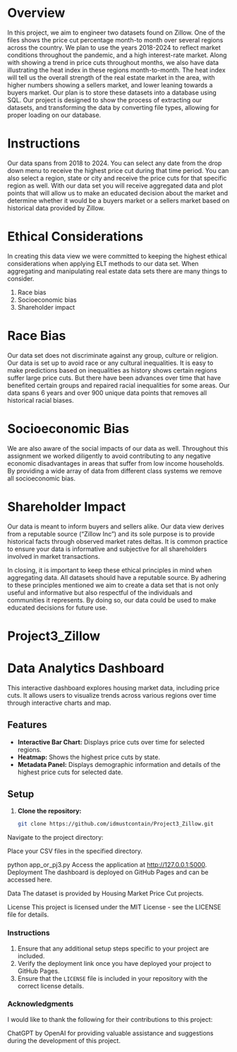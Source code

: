 # Overview

In this project, we aim to engineer two datasets found on Zillow. One of the files shows the price cut percentage month-to month over several regions across the country. We plan to use the years 2018-2024 to reflect market conditions throughout the pandemic, and a high interest-rate market. Along with showing a trend in price cuts throughout months, we also have data illustrating the heat index in these regions month-to-month. The heat index will tell us the overall strength of the real estate market in the area, with higher numbers showing a sellers market, and lower leaning towards a buyers market. Our plan is to store these datasets into a database using SQL. Our project is designed to show the process of extracting our datasets, and transforming the data by converting file types, allowing for proper loading on our database.

# Instructions

Our data spans from 2018 to 2024. You can select any date from the drop down menu to receive the highest price cut during that time period. You can also select a region, state or city and receive the price cuts for that specific region as well. With our data set you will receive aggregated data and plot points that will allow us to make an educated decision about the market and determine whether it would be a buyers market or a sellers market based on historical data provided by Zillow.

# Ethical Considerations

In creating this data view we were committed to keeping the highest ethical considerations when applying ELT methods to our data set. When aggregating and manipulating real estate data sets there are many things to consider.

1) Race bias
2) Socioeconomic bias
3) Shareholder impact

# Race Bias 
Our data set does not discriminate against any group, culture or religion. Our data is set up to avoid race or any cultural inequalities. It is easy to make predictions based on inequalities as history shows certain regions suffer large price cuts. But there have been advances over time that have benefited certain groups and repaired racial inequalities for some areas. Our data spans 6 years and over 900 unique data points that removes all historical racial biases.

# Socioeconomic Bias
We are also aware of the social impacts of our data as well. Throughout this assignment we worked diligently to avoid contributing to any negative economic disadvantages in areas that suffer from low income households. By providing a wide array of data from different class systems we remove all socioeconomic bias.

# Shareholder Impact
Our data is meant to inform buyers and sellers alike. Our data view derives from a reputable source (“Zillow Inc”) and its sole purpose is to provide historical facts through observed market rates deltas. It is common practice to ensure your data is informative and subjective for all shareholders involved in market transactions.
	
In closing, it is important to keep these ethical principles in mind when aggregating data. All datasets should have a reputable source. By adhering to these principles mentioned we aim to create a data set that is not only useful and informative but also respectful of the individuals and communities it represents. By doing so, our data could be used to make educated decisions for future use.



# Project3_Zillow
# Data Analytics Dashboard

This interactive dashboard explores housing market data, including price cuts. It allows users to visualize trends across various regions over time through interactive charts and map.

## Features

- **Interactive Bar Chart:** Displays price cuts over time for selected regions.
- **Heatmap:** Shows the highest price cuts by state.
- **Metadata Panel:** Displays demographic information and details of the highest price cuts for selected date.

## Setup

1. **Clone the repository:**
   ```bash
   git clone https://github.com/idmustcontain/Project3_Zillow.git
Navigate to the project directory:


Place your CSV files in the specified directory.

python app_or_pj3.py
Access the application at http://127.0.0.1:5000.
Deployment
The dashboard is deployed on GitHub Pages and can be accessed here.

Data
The dataset is provided by Housing Market Price Cut projects.

License
This project is licensed under the MIT License - see the LICENSE file for details.


### Instructions

1. Ensure that any additional setup steps specific to your project are included.
2. Verify the deployment link once you have deployed your project to GitHub Pages.
3. Ensure that the `LICENSE` file is included in your repository with the correct license details.
### Acknowledgments
I would like to thank the following for their contributions to this project:

ChatGPT by OpenAI for providing valuable assistance and suggestions during the development of this project.
